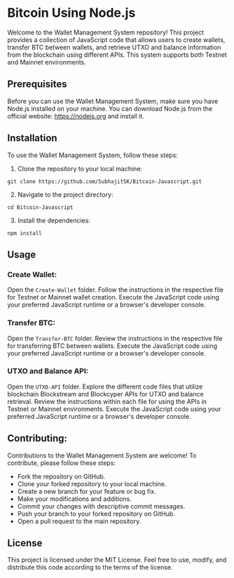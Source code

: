 # Bitcoin Using Node.js

Welcome to the Wallet Management System repository! This project provides a collection of JavaScript code that allows users to create wallets, transfer BTC between wallets, and retrieve UTXO and balance information from the blockchain using different APIs. This system supports both Testnet and Mainnet environments.

## Prerequisites
Before you can use the Wallet Management System, make sure you have Node.js installed on your machine. You can download Node.js from the official website: https://nodejs.org and install it.

## Installation

To use the Wallet Management System, follow these steps:

1. Clone the repository to your local machine:

```shell
git clone https://github.com/SubhajitSK/Bitcoin-Javascript.git
```
2. Navigate to the project directory:
```shell
cd Bitcoin-Javascript
```
3. Install the dependencies:
```
npm install
```

## Usage
### Create Wallet:

Open the `Create-Wallet` folder.
Follow the instructions in the respective file for Testnet or Mainnet wallet creation.
Execute the JavaScript code using your preferred JavaScript runtime or a browser's developer console.

### Transfer BTC:

Open the `Transfer-BTC` folder.
Review the instructions in the respective file for transferring BTC between wallets.
Execute the JavaScript code using your preferred JavaScript runtime or a browser's developer console.

### UTXO and Balance API:

Open the `UTXO-API` folder.
Explore the different code files that utilize blockchain Blockstream and Blockcyper APIs for UTXO and balance retrieval.
Review the instructions within each file for using the APIs in Testnet or Mainnet environments.
Execute the JavaScript code using your preferred JavaScript runtime or a browser's developer console.

## Contributing:

Contributions to the Wallet Management System are welcome! To contribute, please follow these steps:

- Fork the repository on GitHub.
- Clone your forked repository to your local machine.
- Create a new branch for your feature or bug fix.
- Make your modifications and additions.
- Commit your changes with descriptive commit messages.
- Push your branch to your forked repository on GitHub.
- Open a pull request to the main repository.

## License

This project is licensed under the MIT License. Feel free to use, modify, and distribute this code according to the terms of the license.